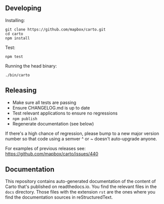 ## Developing

Installing:

    git clone https://github.com/mapbox/carto.git
    cd carto
    npm install

Test:

    npm test

Running the head binary:

    ./bin/carto

## Releasing

 - Make sure all tests are passing
 - Ensure CHANGELOG.md is up to date
 - Test relevant applications to ensure no regressions
 - `npm publish`
 - Regenerate documentation (see below)

If there's a high chance of regression, please bump to a new major version number
so that code using a semver ^ or ~ doesn't auto-upgrade anyone.

For examples of previous releases see: https://github.com/mapbox/carto/issues/440

## Documentation

This repository contains auto-generated documentation of the content of Carto
that's published on readthedocs.io. You find the relevant files in the `docs`
directory. Those files with the extension `rst` are the ones where you find
the documentation sources in reStructuredText.

